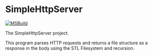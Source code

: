 # SimpleHttpServer
[![MSBuild](https://github.com/ITCS-2550/simplehttpserver-CarterRock49/actions/workflows/msbuild.yml/badge.svg?branch=main)](https://github.com/ITCS-2550/simplehttpserver-CarterRock49/actions/workflows/msbuild.yml)

The SimpleHttpServer project.

This program parses HTTP requests and returns a file structure as a response in the body using the STL Filesystem and recursion.
